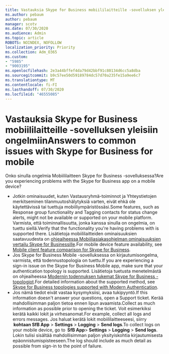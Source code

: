 ```yaml
---
title: Vastauksia Skype for Business mobiililaitteille -sovelluksen yleisiin ongelmiin
ms.author: pebaum
author: pebaum
manager: scotv
ms.date: 07/30/2020
ms.audience: Admin
ms.topic: article
ROBOTS: NOINDEX, NOFOLLOW
localization_priority: Priority
ms.collection: Adm_O365
ms.custom:
- "5985"
- "9003195"
ms.openlocfilehash: 2e3a44bffef4da79d42bbf91c80134d6cc5a8dba
ms.sourcegitcommit: b9c57ee50d59189784dc57d70a235fe15a9ee6c7
ms.translationtype: MT
ms.contentlocale: fi-FI
ms.lasthandoff: 07/30/2020
ms.locfileid: "46555085"
---
```

# <a name="answers-to-common-issues-with-skype-for-business-for-mobile"></a><span data-ttu-id="40b13-102">Vastauksia Skype for Business mobiililaitteille -sovelluksen yleisiin ongelmiin</span><span class="sxs-lookup"><span data-stu-id="40b13-102">Answers to common issues with Skype for Business for mobile</span></span>

<span data-ttu-id="40b13-103">Onko sinulla ongelmia Mobiililaitteen Skype for Business -sovelluksessa?</span><span class="sxs-lookup"><span data-stu-id="40b13-103">Are you experiencing problems with the Skype for Business app on a mobile device?</span></span>

- <span data-ttu-id="40b13-104">Jotkin ominaisuudet, kuten Vastausryhmä-toiminnot ja Yhteystietojen merkitseminen tilanmuutoshälytyksiä varten, eivät ehkä ole käytettävissä tai tuettuja mobiiliympäristössäsi.</span><span class="sxs-lookup"><span data-stu-id="40b13-104">Some features, such as Response group functionality and Tagging contacts for status change alerts, might not be available or supported on your mobile platform.</span></span> <span data-ttu-id="40b13-105">Varmista, että toiminnallisuutta, jonka kanssa sinulla on ongelmia, on tuettu siellä.</span><span class="sxs-lookup"><span data-stu-id="40b13-105">Verify that the functionality you're having problems with is supported there.</span></span> <span data-ttu-id="40b13-106">Lisätietoja mobiililaitteiden ominaisuuksien saatavuudesta on [ohjeaiheessa Mobiiliasiakasohjelman ominaisuuksien vertailu Skype for Businessille](https://technet.microsoft.com/library/Dn951412.aspx).</span><span class="sxs-lookup"><span data-stu-id="40b13-106">For mobile device feature availability, see [Mobile client feature comparison for Skype for Business](https://technet.microsoft.com/library/Dn951412.aspx).</span></span>
- <span data-ttu-id="40b13-107">Jos Skype for Business Mobile -sovelluksessa on kirjautumisongelma, varmista, että todennustopologia on tuettu.</span><span class="sxs-lookup"><span data-stu-id="40b13-107">If you are experiencing a sign-in issue on the Skype for Business Mobile app, make sure that your authentication topology is supported.</span></span> <span data-ttu-id="40b13-108">Lisätietoja tuetusta menetelmästä on ohjeaiheessa [Modernin todennuksen tukemat Skype for Business -topologiot](https://docs.microsoft.com/skypeforbusiness/plan-your-deployment/modern-authentication/topologies-supported).</span><span class="sxs-lookup"><span data-stu-id="40b13-108">For detailed information about the supported method, see [Skype for Business topologies supported with Modern Authentication](https://docs.microsoft.com/skypeforbusiness/plan-your-deployment/modern-authentication/topologies-supported).</span></span>  
- <span data-ttu-id="40b13-109">Jos nämä tiedot eivät vastaa kysymyksiisi, avaa tukipyyntö.</span><span class="sxs-lookup"><span data-stu-id="40b13-109">If this information doesn't answer your questions, open a Support ticket.</span></span> <span data-ttu-id="40b13-110">Kerää mahdollisimman paljon tietoa ennen lipun avaamista.</span><span class="sxs-lookup"><span data-stu-id="40b13-110">Collect as much information as possible prior to opening the ticket.</span></span> <span data-ttu-id="40b13-111">Voit esimerkiksi kerätä kaikki lokit ja virhesanomat.</span><span class="sxs-lookup"><span data-stu-id="40b13-111">For example, collect all logs and errors messages.</span></span> <span data-ttu-id="40b13-112">Jos haluat kerätä lokit mobiililaitteeseesi, siirry  **kohtaan SfB App** >   **Settings**  >   **Logging**  >   **Send logs**.</span><span class="sxs-lookup"><span data-stu-id="40b13-112">To collect logs on your mobile device, go to  **SfB App**>  **Settings** >  **Logging** >  **Send logs**.</span></span> <span data-ttu-id="40b13-113">Lokin tulisi sisältää mahdollisimman paljon yksityiskohtia kirjautumisesta epäonnistumispisteeseen.</span><span class="sxs-lookup"><span data-stu-id="40b13-113">The log should include as much detail as possible from sign-in to the point of failure.</span></span>
